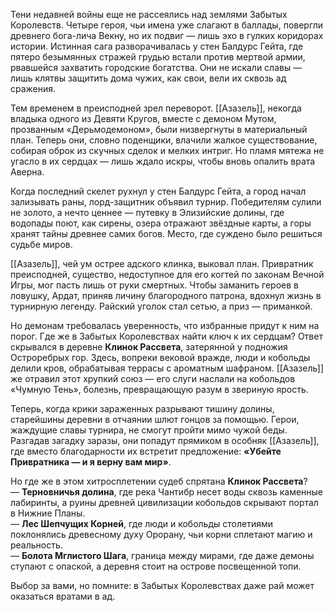 Тени недавней войны еще не рассеялись над землями Забытых Королевств. Четыре героя, чьи имена уже слагают в баллады, повергли древнего бога-лича Векну, но их подвиг — лишь эхо в гулких коридорах истории. Истинная сага разворачивалась у стен Балдурс Гейта, где пятеро безымянных стражей грудью встали против мертвой армии, рвавшейся захватить городские богатства. Они не искали славы — лишь клятвы защитить дома чужих, как свои, вели их сквозь ад сражения.

Тем временем в преисподней зрел переворот. [[Азазель]], некогда владыка одного из Девяти Кругов, вместе с демоном Мутом, прозванным «Дерьмодемоном», были низвергнуты в материальный план. Теперь они, словно поденщики, влачили жалкое существование, собирая оброк из скучных сделок и мелких интриг. Но пламя мятежа не угасло в их сердцах — лишь ждало искры, чтобы вновь опалить врата Аверна.

Когда последний скелет рухнул у стен Балдурс Гейта, а город начал зализывать раны, лорд-защитник объявил турнир. Победителям сулили не золото, а нечто ценнее — путевку в Элизийские долины, где водопады поют, как сирены, озера отражают звёздные карты, а горы хранят тайны древнее самих богов. Место, где суждено было решиться судьбе миров.

[[Азазель]], чей ум острее адского клинка, выковал план. Привратник преисподней, существо, недоступное для его когтей по законам Вечной Игры, мог пасть лишь от руки смертных. Чтобы заманить героев в ловушку, Ардат, приняв личину благородного патрона, вдохнул жизнь в турнирную легенду. Райский уголок стал сетью, а приз — приманкой.

Но демонам требовалась уверенность, что избранные придут к ним на порог. Где же в Забытых Королевствах найти ключ к их сердцам? Ответ скрывался в деревне **Клинок Рассвета**, затерянной у подножия Остроребрых гор. Здесь, вопреки вековой вражде, люди и кобольды делили кров, обрабатывая террасы с ароматным шафраном. [[Азазель]] же отравил этот хрупкий союз — его слуги наслали на кобольдов «Чумную Тень», болезнь, превращающую разум в звериную ярость.

Теперь, когда крики зараженных разрывают тишину долины, старейшины деревни в отчаянии шлют гонцов за помощью. Герои, жаждущие славы турнира, не смогут пройти мимо чужой беды. Разгадав загадку заразы, они попадут прямиком в особняк [[Азазель]], где вместо благодарности их встретит предложение: **«Убейте Привратника — и я верну вам мир»**.

Но где же в этом хитросплетении судеб спрятана **Клинок Рассвета**?  
— **Терновничья долина**, где река Чантибр несет воды сквозь каменные лабиринты, а руины древней цивилизации кобольдов скрывают портал в Нижние Планы.  
— **Лес Шепчущих Корней**, где люди и кобольды столетиями поклонялись древесному духу Орорану, чьи корни сплетают магию и реальность.  
— **Болота Мглистого Шага**, граница между мирами, где даже демоны ступают с опаской, а деревня стоит на острове посвещенной топи.

Выбор за вами, но помните: в Забытых Королевствах даже рай может оказаться вратами в ад.